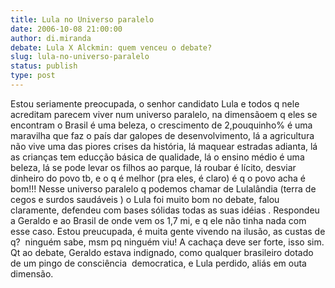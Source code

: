 ```yaml
---
title: Lula no Universo paralelo
date: 2006-10-08 21:00:00
author: di.miranda
debate: Lula X Alckmin: quem venceu o debate?
slug: lula-no-universo-paralelo
status: publish 
type: post
---
```


Estou seriamente preocupada, o senhor candidato Lula e todos q nele acreditam parecem viver num universo paralelo, na dimensãoem q eles se encontram o Brasil é uma beleza, o crescimento de 2,pouquinho% é uma maravilha que faz o país dar galopes de desenvolvimento, lá a agricultura não vive uma das piores crises da história, lá maquear estradas adianta, lá as crianças tem educção básica de qualidade, lá o ensino médio é uma beleza, lá se pode levar os filhos ao parque, lá roubar é lícito, desviar dinheiro do povo tb, e o q é melhor (pra eles, é claro) é q o povo acha é bom!!! Nesse universo paralelo q podemos chamar de Lulalândia (terra de cegos e surdos saudáveis ) o Lula foi muito bom no debate, falou claramente, defendeu com bases sólidas todas as suas idéias . Respondeu a Geraldo e ao Brasil de onde vem os 1,7 mi, e q ele não tinha nada com esse caso. Estou preucupada, é muita gente vivendo na ilusão, as custas de q?  ninguém sabe, msm pq ninguém viu! A cachaça deve ser forte, isso sim. Qt ao debate, Geraldo estava indignado, como qualquer brasileiro dotado de um pingo de consciência  democratica, e Lula perdido, aliás em outa dimensão.
